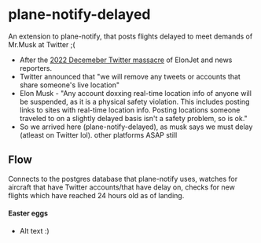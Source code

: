 # plane-notify-delayed
An extension to plane-notify, that posts flights delayed to meet demands of Mr.Musk at Twitter ;(

- After the [2022 Decemeber Twitter massacre](https://pages.github.com/](https://en.wikipedia.org/wiki/December_2022_Twitter_suspensions)) of ElonJet and news reporters.
- Twitter announced that "we will remove any tweets or accounts that share someone's live location"
- Elon Musk - "Any account doxxing real-time location info of anyone will be suspended, as it is a physical safety violation. This includes posting links to sites with real-time location info. Posting locations someone traveled to on a slightly delayed basis isn't a safety problem, so is ok."
- So we arrived here (plane-notify-delayed), as musk says we must delay (atleast on Twitter lol). other platforms ASAP still


## Flow
Connects to the postgres database that plane-notify uses, watches for aircraft that have Twitter accounts/that have delay on, checks for new flights which have reached 24 hours old as of landing.







#### Easter eggs
- Alt text :)
